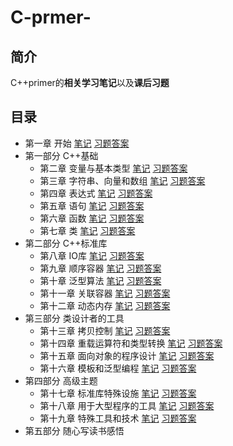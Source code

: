 # C-prmer-
## 简介

C++primer的**相关学习笔记**以及**课后习题**

## 目录
+ 第一章 开始 [笔记]()  [习题答案]()
+ 第一部分  C++基础
   + 第二章  变量与基本类型 [笔记]()  [习题答案]()
   + 第三章  字符串、向量和数组 [笔记]()  [习题答案]()  
   + 第四章  表达式 [笔记]()  [习题答案]()  
   + 第五章  语句 [笔记]()  [习题答案]()  
   + 第六章  函数 [笔记]()  [习题答案]()  
   + 第七章  类 [笔记]()  [习题答案]()  
+ 第二部分  C++标准库 
   + 第八章  IO库 [笔记]()  [习题答案]()  
   + 第九章  顺序容器 [笔记]()  [习题答案]()  
   + 第十章  泛型算法 [笔记]()  [习题答案]()  
   + 第十一章  关联容器 [笔记]()  [习题答案]()  
   + 第十二章  动态内存 [笔记]()  [习题答案]()  
+ 第三部分  类设计者的工具	
   + 第十三章  拷贝控制 [笔记]()  [习题答案]()  
   + 第十四章  重载运算符和类型转换  [笔记]()  [习题答案]()  
   + 第十五章  面向对象的程序设计 [笔记]()  [习题答案]()  
   + 第十六章  模板和泛型编程 [笔记]()  [习题答案]()  
+  第四部分  高级主题
   + 第十七章  标准库特殊设施 [笔记]()  [习题答案]()  
   + 第十八章  用于大型程序的工具 [笔记]()  [习题答案]()  
   + 第十九章  特殊工具和技术 [笔记]()  [习题答案]()  
+  第五部分  随心写读书感悟      
